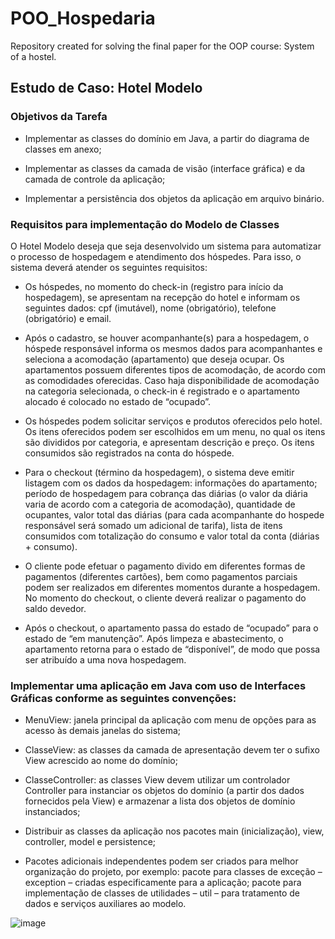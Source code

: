 # POO_Hospedaria 
Repository created for solving the final paper for the OOP course: System of a hostel.

## Estudo de Caso: Hotel Modelo

### Objetivos da Tarefa

- Implementar as classes do domínio em Java, a partir do diagrama de classes em anexo;

- Implementar as classes da camada de visão (interface gráfica) e da camada de controle da aplicação;

- Implementar a persistência dos objetos da aplicação em arquivo binário.

### Requisitos para implementação do Modelo de Classes

O Hotel Modelo deseja que seja desenvolvido um sistema para automatizar o processo de hospedagem e atendimento dos hóspedes. Para isso, o sistema deverá atender os seguintes requisitos:

- Os hóspedes, no momento do check-in (registro para início da hospedagem), se apresentam na recepção do hotel e informam os seguintes dados: cpf (imutável), nome (obrigatório), telefone (obrigatório) e email.

- Após o cadastro, se houver acompanhante(s) para a hospedagem, o hóspede responsável informa os mesmos dados para acompanhantes e seleciona a acomodação (apartamento) que deseja ocupar. Os apartamentos possuem diferentes tipos de acomodação, de acordo com as comodidades oferecidas. Caso
haja disponibilidade de acomodação na categoria selecionada, o check-in é registrado e o apartamento alocado é colocado no estado de “ocupado”.

- Os hóspedes podem solicitar serviços e produtos oferecidos pelo hotel. Os itens oferecidos podem ser escolhidos em um menu, no qual os itens são divididos por categoria, e apresentam descrição e preço. Os itens consumidos são registrados na conta do hóspede.

- Para o checkout (término da hospedagem), o sistema deve emitir listagem com os dados da hospedagem:
informações do apartamento; período de hospedagem para cobrança das diárias (o valor da diária varia de acordo com a categoria de acomodação), quantidade de ocupantes, valor total das diárias (para cada acompanhante do hospede responsável será somado um adicional de tarifa), lista de itens consumidos com
totalização do consumo e valor total da conta (diárias + consumo).

- O cliente pode efetuar o pagamento divido em diferentes formas de pagamentos (diferentes cartões), bem como pagamentos parciais podem ser realizados em diferentes momentos durante a hospedagem. No momento do checkout, o cliente deverá realizar o pagamento do saldo devedor.

-  Após o checkout, o apartamento passa do estado de “ocupado” para o estado de “em manutenção”. Após limpeza e abastecimento, o apartamento retorna para o estado de “disponível”, de modo que possa ser atribuído a uma nova hospedagem.

### Implementar uma aplicação em Java com uso de Interfaces Gráficas conforme as seguintes convenções:

- MenuView: janela principal da aplicação com menu de opções para as acesso às demais janelas do sistema;

- ClasseView: as classes da camada de apresentação devem ter o sufixo View acrescido ao nome do domínio;

- ClasseController: as classes View devem utilizar um controlador Controller para instanciar os objetos do domínio (a partir dos dados fornecidos pela View) e armazenar a lista dos objetos de domínio instanciados;

- Distribuir as classes da aplicação nos pacotes main (inicialização), view, controller, model e persistence;

- Pacotes adicionais independentes podem ser criados para melhor organização do projeto, por exemplo: pacote para classes de exceção – exception – criadas especificamente para a aplicação; pacote para implementação de classes de utilidades – util – para tratamento de dados e serviços auxiliares ao modelo.

![image](https://github.com/fabricioalsil/POO_Hospedaria/assets/87388235/74617f72-1ee6-431b-98be-9f65fe5fcfe9)

